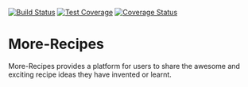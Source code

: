 [![Build Status](https://travis-ci.org/Dheavyman/More-Recipes.svg?branch=develop)](https://travis-ci.org/Dheavyman/More-Recipes)
[![Test Coverage](https://api.codeclimate.com/v1/badges/40b3e87a10c58d6018a4/test_coverage)](https://codeclimate.com/github/Dheavyman/More-Recipes/test_coverage)
[![Coverage Status](https://coveralls.io/repos/github/Dheavyman/More-Recipes/badge.svg?branch=develop)](https://coveralls.io/github/Dheavyman/More-Recipes?branch=develop)

# More-Recipes

More-Recipes provides a platform for users to share the awesome and exciting  recipe ideas they have invented or learnt.
